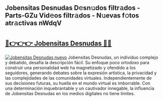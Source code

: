 ## Jobensitas Desnudas D𝚎sn𝚞dos filtr𝚊dos - Parts-GZu Vid𝚎os filtr𝚊dos - N𝚞evas f𝚘tos atr𝚊ctivas nWdqV

# <h2><a href="http://mbdtrg.tromn.icu/?c=Jobensitas+Desnudas">🔗👉👉👉 Jobensitas Desnudas 🔗🔗</a></h2>

[![Jobensitas Desnudas nuevo](https://i.imgur.com/pEAQMta.gif)](http://mbdtrg.tromn.icu/?c=Jobensitas+Desnudas)
Jobensitas Desnudas, un individuo complejo y debatido, desafía la descripción fácil. Su enfoque poco ortodoxo para construir una personalidad web ha magnetizado y ofendido a los seguidores, generando debates sobre la expresión artística, la privacidad y las complejidades de las comunidades virtuales. Independientemente de sus decisiones futuras, su huella en el mundo virtual es imborrable. Con una determinación inquebrantable y un cautivador innegable, la influencia de Jobensitas Desnudas en los medios digitales no tiene límites.

